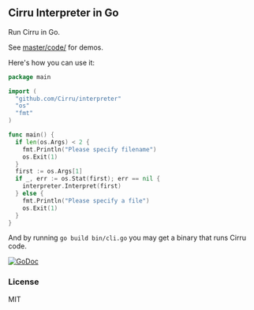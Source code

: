 
Cirru Interpreter in Go
------

Run Cirru in Go.

See [master/code/](https://github.com/Cirru/interpreter/tree/master/code) for demos.

Here's how you can use it:

```go
package main

import (
  "github.com/Cirru/interpreter"
  "os"
  "fmt"
)

func main() {
  if len(os.Args) < 2 {
    fmt.Println("Please specify filename")
    os.Exit(1)
  }
  first := os.Args[1]
  if _, err := os.Stat(first); err == nil {
    interpreter.Interpret(first)
  } else {
    fmt.Println("Please specify a file")
    os.Exit(1)
  }
}
```

And by running `go build bin/cli.go` you may get a binary that runs Cirru code.

[![GoDoc](https://godoc.org/github.com/Cirru/interpreter?status.png)](https://godoc.org/github.com/Cirru/interpreter)

### License

MIT